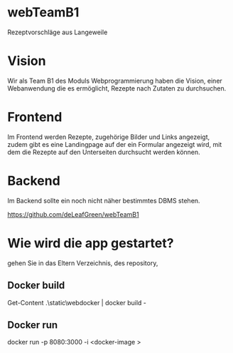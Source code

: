 # webTeamB1
Rezeptvorschläge aus Langeweile

# Vision

Wir als Team B1 des Moduls Webprogrammierung haben die Vision, einer Webanwendung die es ermöglicht, Rezepte nach Zutaten zu durchsuchen.

# Frontend

Im Frontend werden Rezepte, zugehörige Bilder und Links angezeigt, zudem gibt es eine Landingpage auf der ein Formular angezeigt wird, mit dem die Rezepte auf den Unterseiten durchsucht werden können.

# Backend

Im Backend sollte ein noch nicht näher bestimmtes DBMS stehen.


https://github.com/deLeafGreen/webTeamB1


# Wie wird die app gestartet?
gehen Sie in das Eltern Verzeichnis, des repository,

## Docker build
Get-Content .\static\webdocker | docker build -

## Docker run
docker run -p 8080:3000 -i \<docker-image \>

